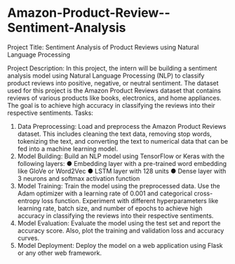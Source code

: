 # Amazon-Product-Review--Sentiment-Analysis
Project Title: Sentiment Analysis of Product Reviews using Natural Language Processing


Project Description: In this project, the intern will be building a sentiment analysis model using
Natural Language Processing (NLP) to classify product reviews into positive, negative, or
neutral sentiment. The dataset used for this project is the Amazon Product Reviews dataset that
contains reviews of various products like books, electronics, and home appliances. The goal is
to achieve high accuracy in classifying the reviews into their respective sentiments.
Tasks:
1. Data Preprocessing: Load and preprocess the Amazon Product Reviews dataset. This
includes cleaning the text data, removing stop words, tokenizing the text, and converting
the text to numerical data that can be fed into a machine learning model.
2. Model Building: Build an NLP model using TensorFlow or Keras with the following layers:
● Embedding layer with a pre-trained word embedding like GloVe or Word2Vec
● LSTM layer with 128 units
● Dense layer with 3 neurons and softmax activation function
3. Model Training: Train the model using the preprocessed data. Use the Adam optimizer
with a learning rate of 0.001 and categorical cross-entropy loss function. Experiment with
different hyperparameters like learning rate, batch size, and number of epochs to
achieve high accuracy in classifying the reviews into their respective sentiments.
4. Model Evaluation: Evaluate the model using the test set and report the accuracy score.
Also, plot the training and validation loss and accuracy curves.
5. Model Deployment: Deploy the model on a web application using Flask or any other web
framework.

